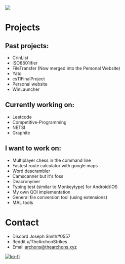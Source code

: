 <!--
**TheArchons/TheArchons** is a ✨ _special_ ✨ repository because its `README.md` (this file) appears on your GitHub profile.

Here are some ideas to get you started:

- 🔭 I’m currently working on ...
- 🌱 I’m currently learning ...
- 👯 I’m looking to collaborate on ...
- 🤔 I’m looking for help with ...
- 💬 Ask me about ...
- 📫 How to reach me: ...
- 😄 Pronouns: ...
- ⚡ Fun fact: ...
-->

<img src="https://skillicons.dev/icons?i=cpp,py,rust,git,github,vscode,bash,powershell,aws,js,html,css" />

# Projects

## Past projects:
- CrinList
- ISO8601ifier
- FileTransfer (Now merged into the Personal Website)
- Yato
- cs11FinalProject
- Personal website
- WinLauncher


## Currently working on:
- Leetcode
- Competitive-Programming
- NETSI
- Graphite

## I want to work on:
- Multiplayer chess in the command line
- Fastest route calculator with google maps
- Word descrambler
- Camscanner but it's foss
- Deacronymer
- Typing test (similar to Monkeytype) for Android/IOS
- My own QOI implementation
- General file conversion tool (using extensions)
- MAL tools

# Contact
- Discord Joseph Smith#0557
- Reddit u/TheArchonStrikes
- Email archons@thearchons.xyz

[![ko-fi](https://ko-fi.com/img/githubbutton_sm.svg)](https://ko-fi.com/H2H0DC8X3)

